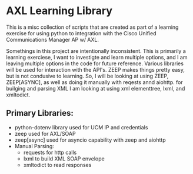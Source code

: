 # AXL Learning Library

This is a misc collection of scripts that are created as part of a learning exercise for using python to integration with the Cisco Unified Communications Manager AP w/ AXL.

Somethings in this project are intentionally inconsistent. This is primarily a learning exerciese, I want to investigte and learn multiple options, and I am leaving multiple options in the code for future reference. Various libraries will be used for interaction with the API's. ZEEP makes things pretty easy, but is not condusive to learning. So, I will be looking at using ZEEP, ZEEP[ASYNC], as well as doing it manually with reqests annd aiohttp. for builging and parsing XML I am looking at using xml elementtree, lxml, and xmltodict.

## Primary Libraries:

- python-dotenv library used for UCM IP and credentials
- zeep used for AXL/SOAP
- zeep[async] used for asyncio capability with zeep and aiohttp
- Manual Parsing:
  - requests for http calls
  - lxml to build XML SOAP envelope
  - xmltodict to read responses
